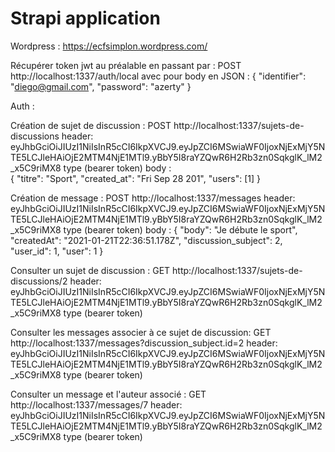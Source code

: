 # Strapi application

Wordpress :
https://ecfsimplon.wordpress.com/ 




Récupérer token jwt au préalable en passant par : POST http://localhost:1337/auth/local avec pour body en JSON : 
{
  "identifier": "diego@gmail.com",
  "password": "azerty"
}
 

Auth : 

Création de sujet de discussion : POST http://localhost:1337/sujets-de-discussions
header:  eyJhbGciOiJIUzI1NiIsInR5cCI6IkpXVCJ9.eyJpZCI6MSwiaWF0IjoxNjExMjY5NTE5LCJleHAiOjE2MTM4NjE1MTl9.yBbY5I8raYZQwR6H2Rb3zn0SqkglK_lM2_x5C9riMX8 type (bearer token)
body :  
 {
      "titre": "Sport",
      "created_at": "Fri Sep 28 201",
      "users": [1]
 }

Création de message : POST http://localhost:1337/messages
header:  eyJhbGciOiJIUzI1NiIsInR5cCI6IkpXVCJ9.eyJpZCI6MSwiaWF0IjoxNjExMjY5NTE5LCJleHAiOjE2MTM4NjE1MTl9.yBbY5I8raYZQwR6H2Rb3zn0SqkglK_lM2_x5C9riMX8 type (bearer token)
body :
{
  "body": "Je débute le sport",
  "createdAt": "2021-01-21T22:36:51.178Z",
  "discussion_subject": 2,
  "user_id": 1,
  "user": 1
}



Consulter un sujet de discussion : GET http://localhost:1337/sujets-de-discussions/2
header:  eyJhbGciOiJIUzI1NiIsInR5cCI6IkpXVCJ9.eyJpZCI6MSwiaWF0IjoxNjExMjY5NTE5LCJleHAiOjE2MTM4NjE1MTl9.yBbY5I8raYZQwR6H2Rb3zn0SqkglK_lM2_x5C9riMX8 type (bearer token)

Consulter les messages associer à ce sujet de discussion: GET http://localhost:1337/messages?discussion_subject.id=2
header: eyJhbGciOiJIUzI1NiIsInR5cCI6IkpXVCJ9.eyJpZCI6MSwiaWF0IjoxNjExMjY5NTE5LCJleHAiOjE2MTM4NjE1MTl9.yBbY5I8raYZQwR6H2Rb3zn0SqkglK_lM2_x5C9riMX8 type (bearer token)

Consulter un message et l'auteur associé : GET http://localhost:1337/messages/7
header: eyJhbGciOiJIUzI1NiIsInR5cCI6IkpXVCJ9.eyJpZCI6MSwiaWF0IjoxNjExMjY5NTE5LCJleHAiOjE2MTM4NjE1MTl9.yBbY5I8raYZQwR6H2Rb3zn0SqkglK_lM2_x5C9riMX8 type (bearer token)


